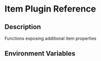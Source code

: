 # Item Plugin Reference

## Description

Functions exposing additional item properties

## Environment Variables
